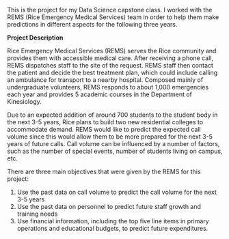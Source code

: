 This is the project for my Data Science capstone class. I worked with the REMS (Rice Emergency Medical Services) team in order to help them make predictions in different aspects for the following three years.

**Project Description**

Rice Emergency Medical Services (REMS) serves the Rice community and provides them with accessible medical care. After receiving a phone call, REMS dispatches staff to the site of the request. REMS staff then contact the patient and decide the best treatment plan, which could include calling an ambulance for transport to a nearby hospital. Composed mainly of undergraduate volunteers, REMS responds to about 1,000 emergencies each year and provides 5 academic courses in the Department of Kinesiology.

Due to an expected addition of around 700 students to the student body in the next 3-5 years, Rice plans to build two new residential colleges to accommodate demand. REMS would like to predict the expected call volume since this would allow them to be more prepared for the next 3-5 years of future calls. Call volume can be influenced by a number of factors, such as the number of special events, number of students living on campus, etc.

There are three main objectives that were given by the REMS for this project:
1. Use the past data on call volume to predict the call volume for the next 3-5 years
2. Use the past data on personnel to predict future staff growth and training needs
3. Use financial information, including the top five line items in primary operations and educational budgets, to predict future expenditures.






